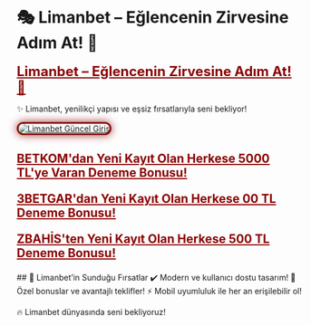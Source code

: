 # 🎭 Limanbet – Eğlencenin Zirvesine Adım At! 🌟

<a href="https://cutt.ly/ze5DePku" title="Limanbet Güncel Giriş" style="color: #8b0000; font-size: 24px; font-weight: bold;">Limanbet – Eğlencenin Zirvesine Adım At! 🌟</a>

✨ Limanbet, yenilikçi yapısı ve eşsiz fırsatlarıyla seni bekliyor!

<a href="https://cutt.ly/ze5DePku" title="Limanbet Güncel Giriş">  
<img src="https://i.ibb.co/chWM7Hzq/btkm-jpg.png" alt="Limanbet Güncel Giriş" style="max-width: 60%; border: 3px solid #8b0000; border-radius: 15px; box-shadow: 0px 0px 15px rgba(139, 0, 0, 0.8);">  
</a>
<h2>
<p> <a href="https://cutt.ly/ze5DePku" style="color: #8b0000; font-weight: bold;">BETKOM'dan Yeni Kayıt Olan Herkese 5000 TL'ye Varan Deneme Bonusu!</a></p>

<p><a href="https://cutt.ly/zrwuHYyM" style="color: #8b0000; font-weight: bold;">3BETGAR'dan Yeni Kayıt Olan Herkese 00 TL Deneme Bonusu!</a></p>

<p><a href="https://cutt.ly/3eOC1kHA" style="color: #8b0000; font-weight: bold;">ZBAHİS'ten Yeni Kayıt Olan Herkese 500 TL Deneme Bonusu!</a></p>
</h2>
## 🚀 Limanbet’in Sunduğu Fırsatlar  
✔️ Modern ve kullanıcı dostu tasarım!  
🎁 Özel bonuslar ve avantajlı teklifler!  
⚡️ Mobil uyumluluk ile her an erişilebilir ol!

🔥 Limanbet dünyasında seni bekliyoruz!
